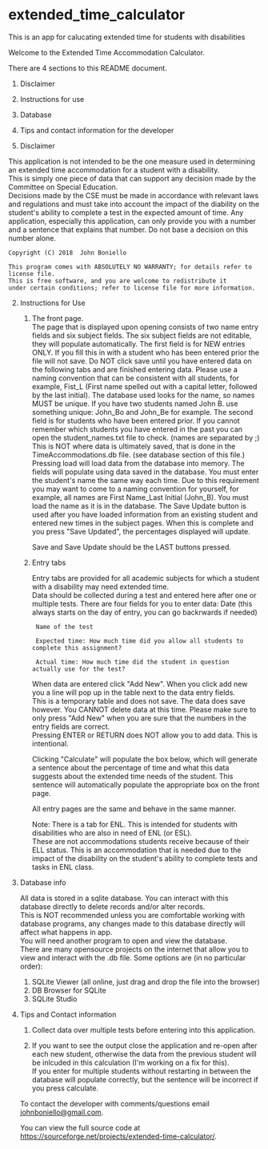# extended_time_calculator
This is an app for calucating extended time for students with disabilities

Welcome to the Extended Time Accommodation Calculator.

There are 4 sections to this README document.
1. Disclaimer
2. Instructions for use
3. Database
4. Tips and contact information for the developer

1. Disclaimer
	
This application is not intended to be the one measure used in determining
an extended time accommodation for a student with a disability.  
This is simply one piece of data that can support any decision made by the Committee on Special Education.  
Decisions made by the CSE must be made in accordance with relevant laws and regulations and must take into account 
the impact of the diability on the student's ability to complete a test in the expected amount of time. 
Any application, especially this application, can only provide you with a number and a sentence that explains that number. 
Do not base a decision on this number alone. 

	Copyright (C) 2018  John Boniello

    This program comes with ABSOLUTELY NO WARRANTY; for details refer to license file.
    This is free software, and you are welcome to redistribute it
    under certain conditions; refer to license file for more information.

2. Instructions for Use

	1. The front page.  
		The page that is displayed upon opening consists of two name entry fields and six subject fields. 
                The six subject fields are not editable, they will populate automatically. 
		The first field is for NEW entries ONLY.  If you fill this in with a student who has been entered prior the file will not save. 
                Do NOT click save until you have entered data on the following tabs and are finished entering data. 
                Please use a naming convention that can be consistent with all students, for example, Fist_L (First name spelled out with a capital letter, followed by the last initial).
		The database used looks for the name, so names MUST be unique. If you have two students named John B. use something unique: John_Bo and John_Be for example.
		The second field is for students who have been entered prior. 
                If you cannot remember which students you have entered in the past you can open the student_names.txt file to check. (names are separated by ;)  
                This is NOT where data is ultimately saved, that is done in the TimeAccommodations.db file. (see database section of this file.)
		Pressing load will load data from the database into memory. The fields will populate using data saved in the database. 
                You must enter the student's name the same way each time.  Due to this requirement you may want to come to a naming convention for yourself, for example, 
                all names are First Name_Last Initial (John_B). You must load the name as it is in the database. 
                The Save Update button is used after you have loaded information from an existing student and entered new times in the subject pages. 
                When this is complete and you press "Save Updated", the percentages displayed will update.

		Save and Save Update should be the LAST buttons pressed. 


	2. Entry tabs
		
		Entry tabs are provided for all academic subjects for which a student with a disability may need extended time.  
                Data should be collected during a test and entered here after one or multiple tests. There are four fields for you to enter data: 
			Date (this always starts on the day of entry, you can go backrwards if needed)

			Name of the test

			Expected time: How much time did you allow all students to complete this assignment?

			Actual time: How much time did the student in question actually use for the test? 

		When data are entered click "Add New".  When you click add new you a line will pop up in the table next to the data entry fields.  
                This is a temporary table and does not save.  The data does save however. You CANNOT delete data at this time. 
                Please make sure to only press "Add New" when you are sure that the numbers in the entry fields are correct.  
                Pressing ENTER or RETURN does NOT allow you to add data.  This is intentional. 

		Clicking "Calculate" will populate the box below, which will generate a sentence about the percentage of time and what this data suggests 
                about the extended time needs of the student.  This sentence will automatically populate the appropriate box on the front page.   

		All entry pages are the same and behave in the same manner. 

		Note: There is a tab for ENL.  This is intended for students with disabilities who are also in need of ENL (or ESL).  
                These are not accommodations students receive because of their ELL status.  This is an accommodation that is needed due to the impact of the disability on 
                the student's ability to complete tests and tasks in ENL class.  

3. Database info

	All data is stored in a sqlite database.  You can interact with this database directly to delete records and/or alter records.  
        This is NOT recommended unless you are comfortable working with database programs, any changes made to this database directly will affect what happens in app.  
	You will need another program to open and view the database.  
        There are many opensource projects on the internet that allow you to view and interact with the .db file.  Some options are (in no particular order):
	
	1. SQLite Viewer (all online, just drag and drop the file into the browser)
	2. DB Browser for SQLite
	3. SQLite Studio
	
4. Tips and Contact information

	1. Collect data over multiple tests before entering into this application. 
	
	2. If you want to see the output close the application and re-open after each new student, otherwise the data from the previous student will be inlcuded in this calculation (I'm working on a fix for this).  
           If you enter for multiple students without restarting in between the database will populate correctly, but the sentence will be incorrect if you press calculate. 

	To contact the developer with comments/questions email johnboniello@gmail.com.

	You can view the full source code at https://sourceforge.net/projects/extended-time-calculator/. 
